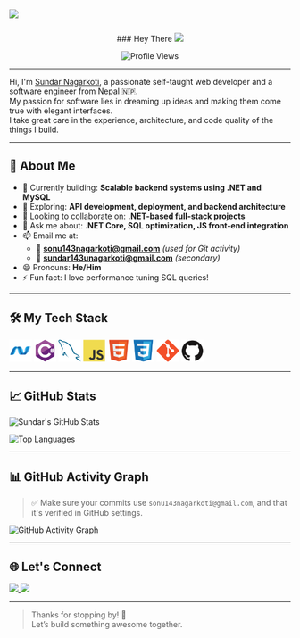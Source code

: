 <!-- Typing SVG Header -->
<p align='center'>
<h1>
  <a href="https://git.io/typing-svg">
    <img src="https://readme-typing-svg.herokuapp.com?font=Fira+Code&size=30&pause=1000&color=F75C7E&center=true&vCenter=true&width=435&lines=Hello%2C+There!+👋;This+is+Sundar+Nagarkoti;Nice+to+meet+you!">
  </a>
</h1>
</p>

<!-- Wave emoji greeting -->
<p align='center'>
### Hey There <img src="https://media.giphy.com/media/hvRJCLFzcasrR4ia7z/giphy.gif" width="25px">
</p>
<!-- Profile views badge -->
<p align='center'>
  <img src="https://komarev.com/ghpvc/?username=Sundar-nagarkoti&label=Profile%20views&color=ff69b4&style=flat-square" alt="Profile Views">
</p>

---

Hi, I'm [Sundar Nagarkoti](https://sundar-nagarkoti.github.io/portfolio/), a passionate self-taught web developer and a software engineer from Nepal 🇳🇵.  
My passion for software lies in dreaming up ideas and making them come true with elegant interfaces.  
I take great care in the experience, architecture, and code quality of the things I build.

---

## 🚀 About Me

- 🔭 Currently building: **Scalable backend systems using .NET and MySQL**
- 🌱 Exploring: **API development, deployment, and backend architecture**
- 👯 Looking to collaborate on: **.NET-based full-stack projects**
- 💬 Ask me about: **.NET Core, SQL optimization, JS front-end integration**
- 📫 Email me at:
  - 📧 **sonu143nagarkoti@gmail.com** *(used for Git activity)*
  - 📧 **sundar143unagarkoti@gmail.com** *(secondary)*
- 😄 Pronouns: **He/Him**
- ⚡ Fun fact: I love performance tuning SQL queries!

---

## 🛠️ My Tech Stack

<p>
  <img src="https://raw.githubusercontent.com/devicons/devicon/master/icons/dot-net/dot-net-original.svg" alt=".NET" width="40"/>
  <img src="https://raw.githubusercontent.com/devicons/devicon/master/icons/csharp/csharp-original.svg" alt="C#" width="40"/>
  <img src="https://raw.githubusercontent.com/devicons/devicon/master/icons/mysql/mysql-original.svg" alt="MySQL" width="40"/>
  <img src="https://raw.githubusercontent.com/devicons/devicon/master/icons/javascript/javascript-original.svg" alt="JavaScript" width="40"/>
  <img src="https://raw.githubusercontent.com/devicons/devicon/master/icons/html5/html5-original.svg" alt="HTML5" width="40"/>
  <img src="https://raw.githubusercontent.com/devicons/devicon/master/icons/css3/css3-original.svg" alt="CSS3" width="40"/>
  <img src="https://raw.githubusercontent.com/devicons/devicon/master/icons/git/git-original.svg" alt="Git" width="40"/>
  <img src="https://raw.githubusercontent.com/devicons/devicon/master/icons/github/github-original.svg" alt="GitHub" width="40"/>
</p>

---

## 📈 GitHub Stats

<p>
  <img src="https://github-readme-stats.vercel.app/api?username=Sundar-nagarkoti&show_icons=true&theme=tokyonight&count_private=true" alt="Sundar's GitHub Stats" />
</p>

<p>
  <img src="https://github-readme-stats.vercel.app/api/top-langs/?username=Sundar-nagarkoti&layout=compact&theme=tokyonight" alt="Top Languages" />
</p>

---

## 📊 GitHub Activity Graph

> ✅ Make sure your commits use `sonu143nagarkoti@gmail.com`, and that it's verified in GitHub settings.

<p>
  <img src="https://github-readme-activity-graph.vercel.app/graph?username=Sundar-nagarkoti&theme=react-dark&area=true&hide_border=true" alt="GitHub Activity Graph" />
</p>

---

## 🌐 Let's Connect

<p>
  <a href="https://www.linkedin.com/in/sundar-nagarkoti-026972158/">
    <img src="https://img.shields.io/badge/-LinkedIn-0e76a8?style=flat-square&logo=linkedin&logoColor=white"/>
  </a>
  <a href="mailto:sonu143nagarkoti@gmail.com">
    <img src="https://img.shields.io/badge/-Gmail-EA4335?style=flat-square&logo=gmail&logoColor=white"/>
  </a>
</p>

---

> Thanks for stopping by! 🚀  
> Let’s build something awesome together.
